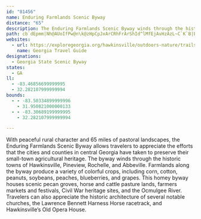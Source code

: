 ```yaml
---
id: "81456"
name: Enduring Farmlands Scenic Byway
distance: "65"
description: The Enduring Farmlands Scenic Byway winds through the historic towns of Hawkinsville, Pineview, Rochelle, and Abbeville, showcasing the area’s rural character and pastoral landscapes.
path: cb`dEpmm|Nh@AUoIfPw@n\k@zHpCpJxArCRhFrArShId^lMfEjAvHzAzL~C`K`B|EEhSoBdLsBp^yHpo@oNtHYlg@lE|DGhAQ|JeD|HaDjGkC|BaBnAqAx@oAdLuQfKgO~CgCdDgBvD_BxE_B`o@{NlEoAlC_B|V{RtNiI~N_IbEyCpKaJjDaDzD{CzI}HdKkIjb@c`@xRqR~CqCdCmAxFkA|Um@bHe@vAa@t@]lBuAbZ}WpCsAhAS~BIpMPnG_@`\{Exf@kJnAa@rAy@pJoKhA_AlHyEdj@k\hEsBfE_Bb]gLbqAgh@|bBop@lEsBrDyBnI{F`c@{WnZbBxDz@lF~BvVnMfF~CrLbIjE~CxCpCzFnGhD~Cf_@pPxN`NnBxA|C`BrDv@x[`EtEv@tXpKdRzHzZ~KlGdClAj@jR~IhO~HtKhGrKjHpShOjV`UfD`CbTnLfYxMpFnB|Bl@dQrDtMhBrT|E~c@rLbFxAxQtGxNzEzHvCdGrC~DlCx]pWhBzA`m@zn@`AnApA`CZdAl@zDpFSzcBCns@MHeS?{x@EsJScBmAkEwCsFmC{CeLeKmDoDsCaEgBeDeByE{DoN}IkYm@_Du@oFY}EIiFNmuBOoEm@sE}@aFiRav@mBaHq^wzA_H{WaEiLkf@yhAcKeWqYwz@oRyfAyOss@uA{HeBuL}@yIa@uIKcIHkEMqWDiO}PFmCPgBlF{HhSkArDmVvo@sBfE}DfGqBvEa@tB{Hdg@sFv^_AtEw@lCsHtSqC`Jua@|xAeDrKaD|GkOnYkM|VmE`I{CzDmNrO}a@`c@sBpDkAzC}@xDSdBQrEh@rUMpGk@tDiEhTeG`V}HdXmChKoLxf@}Mr]?@aHbPiRt^g_@~k@_GzJoD~GcArAgAx@uE`CuK`FcCxB_AjAyQvZgIjM}BbCmElDge@`]iG|FgIlJ}FbI{AtCg@bB]xBOlB[~i@FhA\jBhCzHTxAJrCwBjd@kDpQ_DrN_AbC{GlOuBlHyNn{@cF`\cDlWmB|Me`A]kLUqFi@c[qF{NwAsd@SesAeBB{m@p@isAUwx@?qh@K}I_Oi_B}Dam@o@yEmCcNYyCIyBDeg@EoA[qBy@gBgHkGy@aBe@mBMaLOe`@_@{T?C
websites:
  - url: https://exploregeorgia.org/hawkinsville/outdoors-nature/trails-tours/enduring-farmlands-georgia-scenic-byway
    name: Georgia Travel Guide
designations:
  - Georgia State Scenic Byway
states:
  - GA
ll:
  - -83.46856699999995
  - 32.282107999999994
bounds:
  - - -83.50334899999996
    - 31.950821000000133
  - - -83.30689199999995
    - 32.282107999999994

---
```


With peaceful rural character and 65 miles of pastoral landscapes, the Enduring Farmlands Scenic Byway allows travelers to appreciate the efforts that the cities and counties in central Georgia have taken to preserve their small-town agricultural heritage. The byway winds through the historic towns of Hawkinsville, Pineview, Rochelle, and Abbeville. Farmlands along the byway produce a variety of colorful crops, including corn, cotton, peanuts, soybeans, peaches, blueberries, and grapes. This homey byway houses scenic pecan groves, horse and cattle pasture lands, farmers markets and festivals, Civil War heritage sites, and the Ocmulgee River. Travelers can also appreciate the historic architecture of several notable churches, the Lawrence Bennett Harness Horse racetrack, and Hawkinsville’s Old Opera House.
